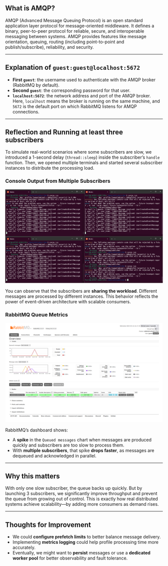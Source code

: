 ## What is AMQP?

AMQP (Advanced Message Queuing Protocol) is an open standard application layer protocol for message-oriented middleware. It defines a binary, peer-to-peer protocol for reliable, secure, and interoperable messaging between systems. AMQP provides features like message orientation, queuing, routing (including point-to-point and publish/subscribe), reliability, and security.

---

## Explanation of `guest:guest@localhost:5672`

* **First `guest`**: the username used to authenticate with the AMQP broker (RabbitMQ by default).
* **Second `guest`**: the corresponding password for that user.
* **`localhost:5672`**: the network address and port of the AMQP broker. Here, `localhost` means the broker is running on the same machine, and `5672` is the default port on which RabbitMQ listens for AMQP connections.

---

## Reflection and Running at least three subscribers

To simulate real-world scenarios where some subscribers are slow, we introduced a 1-second delay (`thread::sleep`) inside the subscriber’s `handle` function. Then, we opened multiple terminals and started several subscriber instances to distribute the processing load.

### Console Output from Multiple Subscribers

![Console View with 3 Subscribers](./img/1345b8be-d08e-4889-a749-fd3a82e3e6cc.png)

You can observe that the subscribers are **sharing the workload**. Different messages are processed by different instances. This behavior reflects the power of event-driven architecture with scalable consumers.

### RabbitMQ Queue Metrics

![RabbitMQ Dashboard with Spikes](./img/bf27657f-ecea-46dc-92ae-e13519ee6445.png)

RabbitMQ’s dashboard shows:

- A **spike** in the `Queued messages` chart when messages are produced quickly and subscribers are too slow to process them.
- With **multiple subscribers**, that spike **drops faster**, as messages are dequeued and acknowledged in parallel.

---

## Why this matters

With only one slow subscriber, the queue backs up quickly. But by launching 3 subscribers, we significantly improve throughput and prevent the queue from growing out of control. This is exactly how real distributed systems achieve scalability—by adding more consumers as demand rises.

---

## Thoughts for Improvement

- We could **configure prefetch limits** to better balance message delivery.
- Implementing **metrics logging** could help profile processing time more accurately.
- Eventually, we might want to **persist** messages or use a **dedicated worker pool** for better observability and fault tolerance.
